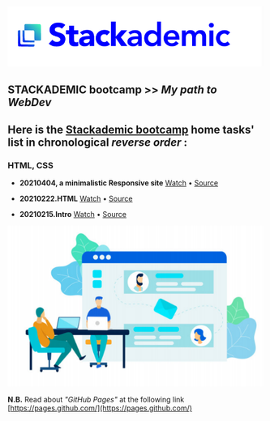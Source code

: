 <p align="center">
  <a href="https://stackademic.com/">
    <img src="Stackademic-Banner-01-rasterized.png" alt="Teaching the next generation of coders - for free">
  </a>
</p>

## STACKADEMIC bootcamp >> *My path to WebDev*


## Here is the [Stackademic bootcamp](https://stackademic.com/) home tasks' list in chronological *reverse order* :

### HTML, CSS

- **20210404, a minimalistic Responsive site** [Watch](https://grinature.github.io/STACKAdemic-bootcamp/20210404.ResponsiveSITE) • [Source](https://github.com/grinature/STACKAdemic-bootcamp/tree/main/20210404.ResponsiveSITE)

- **20210222.HTML** [Watch](https://grinature.github.io/STACKAdemic-bootcamp/20210222.HTML) • [Source](https://github.com/grinature/STACKAdemic-bootcamp/tree/main/20210222.HTML)

- **20210215.Intro** [Watch](https://grinature.github.io/STACKAdemic-bootcamp/20210215.Intro) • [Source](https://github.com/grinature/STACKAdemic-bootcamp/tree/main/20210215.Intro)

![Stackademic figure](Stackademic-Figures-01.png)

**N.B.** Read about *"GitHub Pages"* at the following link [https://pages.github.com/](https://pages.github.com/)